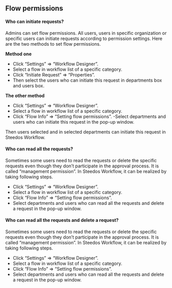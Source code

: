 ## Flow permissions
#### Who can initiate requests?
Admins can set flow permissions. All users, users in specific organization or specific users can initiate requests according to permission settings. 
Here are the two methods to set flow permissions.

**Method one**
- Click “Settings” => “Workflow Designer”.
- Select a flow in workflow list of a specific category.
- Click “Initiate Request” => “Properties”.
- Then select the users who can initiate this request in departments box and users box.

**The other method**
- Click “Settings” => “Workflow Designer”.
- Select a flow in workflow list of a specific category.
- Click “Flow Info” => “Setting flow permissions”.
-Select departments and users who can initiate this request in the pop-up window.

Then users selected and in selected departments can initiate this request in Steedos Workflow.

#### Who can read all the requests?
Sometimes some users need to read the requests or delete the specific requests even though they don’t participate in the approval process. It is called “management permission”. In Steedos Workflow, it can be realized by taking following steps. 
- Click “Settings” => “Workflow Designer”.
- Select a flow in workflow list of a specific category.
- Click “Flow Info” => “Setting flow permissions”.
- Select departments and users who can read all the requests and delete a request in the pop-up window.

#### Who can read all the requests and delete a request?

Sometimes some users need to read the requests or delete the specific requests even though they don’t participate in the approval process. It is called “management permission”. In Steedos Workflow, it can be realized by taking following steps. 
- Click “Settings” => “Workflow Designer”.
- Select a flow in workflow list of a specific category.
- Click “Flow Info” => “Setting flow permissions”.
- Select departments and users who can read all the requests and delete a request in the pop-up window.




